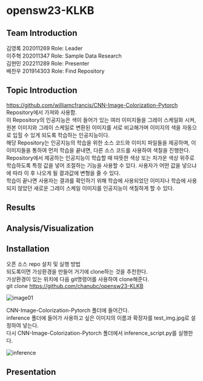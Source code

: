 # opensw23-KLKB

## Team Introduction
김영록 202011269 Role: Leader <br />
이주혁 202011347 Role: Sample Data Research <br />
김현민 202211289 Role: Presenter <br />
배찬우 201914303 Role: Find Repository <br />

## Topic Introduction
https://github.com/williamcfrancis/CNN-Image-Colorization-Pytorch Repository에서 가져와 사용함.  
이 Repository의 인공지능은 색이 들어가 있는 여러 이미지들을 그레이 스케일화 시켜, 원본 이미지와 그레이 스케일로 변환된 이미지를 서로 비교해가며 이미지의 색을 자동으로 입힐 수 있게 되도록 학습하는 인공지능이다.  
해당 Repository는 인공지능의 학습을 위한 소스 코드와 이미지 파일들을 제공하며, 이 이미지들을 통하여 먼저 학습을 끝내면, 다른 소스 코드를 사용하여 색칠을 진행한다.  
Repository에서 제공하는 인공지능이 학습할 때 따뜻한 색상 또는 차가운 색상 위주로 학습하도록 특정 값을 넣어 조절하는 기능을 사용할 수 있다. 사용자가 어떤 값을 넣으냐에 따라 이 후 나오게 될 결과값에 변형을 줄 수 있다.  
학습이 끝나면 사용자는 결과를 확인하기 위해 학습에 사용되었던 이미지나 학습에 사용되지 않았던 새로운 그레이 스케일 이미지를 인공지능이 색칠하게 할 수 있다.  

## Results

## Analysis/Visualization

## Installation
오픈 소스 repo 설치 및 실행 방법  
되도록이면 가상환경을 만들어 거기에 clone하는 것을 추천한다.  
가상환경이 있는 위치에 다음 git명령어를 사용하여 clone해준다.  
git clone https://github.com/chanubc/opensw23-KLKB  

![image01](https://github.com/chanubc/opensw23-KLKB/assets/106955456/43be217b-19f9-4025-ab66-776f5452950a)  

CNN-Image-Colorization-Pytorch 폴더에 들어간다.  
inference 폴더에 들어가 사용하고 싶은 이미지의 이름과 확장자를 test_img.jpg로 설정하여 넣는다.  
다시 CNN-Image-Colorization-Pytorch 폴더에서 inference_script.py를 실행한다.

![inference](https://github.com/chanubc/opensw23-KLKB/assets/127182406/179b974e-c4c9-4055-976a-3a4643f463ef)  



## Presentation
